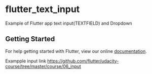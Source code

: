 # flutter_text_input

Example of Flutter app text input(TEXTFIELD) and Dropdown 

## Getting Started

For help getting started with Flutter, view our online
[documentation](https://flutter.io/).



Exampple input link
https://github.com/flutter/udacity-course/tree/master/course/06_input